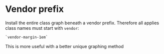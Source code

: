 # Vendor prefix

Install the entire class graph beneath a vendor prefix. Therefore all
applies class names must start with `vendor`:

    `vendor-margin-1em`

This is more useful with a better unique graphing method
